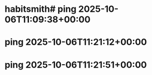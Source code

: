 # habitsmith# ping 2025-10-06T11:09:38+00:00
# ping 2025-10-06T11:21:12+00:00
# ping 2025-10-06T11:21:51+00:00
